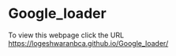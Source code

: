 # Google_loader
To view this webpage click the URL
https://logeshwaranbca.github.io/Google_loader/
 
